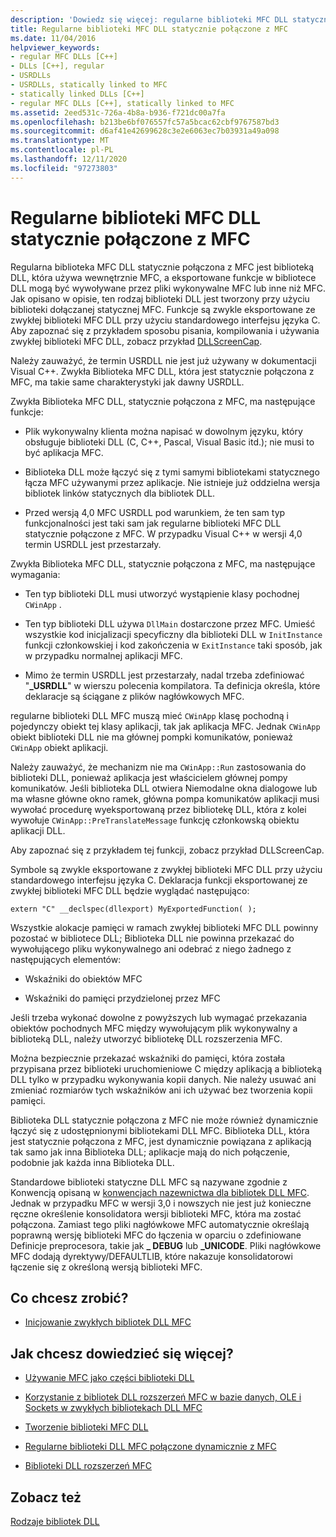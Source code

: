 ```yaml
---
description: 'Dowiedz się więcej: regularne biblioteki MFC DLL statycznie połączone z MFC'
title: Regularne biblioteki MFC DLL statycznie połączone z MFC
ms.date: 11/04/2016
helpviewer_keywords:
- regular MFC DLLs [C++]
- DLLs [C++], regular
- USRDLLs
- USRDLLs, statically linked to MFC
- statically linked DLLs [C++]
- regular MFC DLLs [C++], statically linked to MFC
ms.assetid: 2eed531c-726a-4b8a-b936-f721dc00a7fa
ms.openlocfilehash: b213be6bf076557fc57a5bcac62cbf9767587bd3
ms.sourcegitcommit: d6af41e42699628c3e2e6063ec7b03931a49a098
ms.translationtype: MT
ms.contentlocale: pl-PL
ms.lasthandoff: 12/11/2020
ms.locfileid: "97273803"
---
```

# <a name="regular-mfc-dlls-statically-linked-to-mfc"></a>Regularne biblioteki MFC DLL statycznie połączone z MFC

Regularna biblioteka MFC DLL statycznie połączona z MFC jest biblioteką DLL, która używa wewnętrznie MFC, a eksportowane funkcje w bibliotece DLL mogą być wywoływane przez pliki wykonywalne MFC lub inne niż MFC. Jak opisano w opisie, ten rodzaj biblioteki DLL jest tworzony przy użyciu biblioteki dołączanej statycznej MFC. Funkcje są zwykle eksportowane ze zwykłej biblioteki MFC DLL przy użyciu standardowego interfejsu języka C. Aby zapoznać się z przykładem sposobu pisania, kompilowania i używania zwykłej biblioteki MFC DLL, zobacz przykład [DLLScreenCap](https://github.com/Microsoft/VCSamples/tree/master/VC2010Samples/MFC/advanced/DllScreenCap).

Należy zauważyć, że termin USRDLL nie jest już używany w dokumentacji Visual C++. Zwykła Biblioteka MFC DLL, która jest statycznie połączona z MFC, ma takie same charakterystyki jak dawny USRDLL.

Zwykła Biblioteka MFC DLL, statycznie połączona z MFC, ma następujące funkcje:

- Plik wykonywalny klienta można napisać w dowolnym języku, który obsługuje biblioteki DLL (C, C++, Pascal, Visual Basic itd.); nie musi to być aplikacja MFC.

- Biblioteka DLL może łączyć się z tymi samymi bibliotekami statycznego łącza MFC używanymi przez aplikacje. Nie istnieje już oddzielna wersja bibliotek linków statycznych dla bibliotek DLL.

- Przed wersją 4,0 MFC USRDLL pod warunkiem, że ten sam typ funkcjonalności jest taki sam jak regularne biblioteki MFC DLL statycznie połączone z MFC. W przypadku Visual C++ w wersji 4,0 termin USRDLL jest przestarzały.

Zwykła Biblioteka MFC DLL, statycznie połączona z MFC, ma następujące wymagania:

- Ten typ biblioteki DLL musi utworzyć wystąpienie klasy pochodnej `CWinApp` .

- Ten typ biblioteki DLL używa `DllMain` dostarczone przez MFC. Umieść wszystkie kod inicjalizacji specyficzny dla biblioteki DLL w `InitInstance` funkcji członkowskiej i kod zakończenia w `ExitInstance` taki sposób, jak w przypadku normalnej aplikacji MFC.

- Mimo że termin USRDLL jest przestarzały, nadal trzeba zdefiniować "**_USRDLL**" w wierszu polecenia kompilatora. Ta definicja określa, które deklaracje są ściągane z plików nagłówkowych MFC.

regularne biblioteki DLL MFC muszą mieć `CWinApp` klasę pochodną i pojedynczy obiekt tej klasy aplikacji, tak jak aplikacja MFC. Jednak `CWinApp` obiekt biblioteki DLL nie ma głównej pompki komunikatów, ponieważ `CWinApp` obiekt aplikacji.

Należy zauważyć, że mechanizm nie ma `CWinApp::Run` zastosowania do biblioteki DLL, ponieważ aplikacja jest właścicielem głównej pompy komunikatów. Jeśli biblioteka DLL otwiera Niemodalne okna dialogowe lub ma własne główne okno ramek, główna pompa komunikatów aplikacji musi wywołać procedurę wyeksportowaną przez bibliotekę DLL, która z kolei wywołuje `CWinApp::PreTranslateMessage` funkcję członkowską obiektu aplikacji DLL.

Aby zapoznać się z przykładem tej funkcji, zobacz przykład DLLScreenCap.

Symbole są zwykle eksportowane z zwykłej biblioteki MFC DLL przy użyciu standardowego interfejsu języka C. Deklaracja funkcji eksportowanej ze zwykłej biblioteki MFC DLL będzie wyglądać następująco:

```
extern "C" __declspec(dllexport) MyExportedFunction( );
```

Wszystkie alokacje pamięci w ramach zwykłej biblioteki MFC DLL powinny pozostać w bibliotece DLL; Biblioteka DLL nie powinna przekazać do wywołującego pliku wykonywalnego ani odebrać z niego żadnego z następujących elementów:

- Wskaźniki do obiektów MFC

- Wskaźniki do pamięci przydzielonej przez MFC

Jeśli trzeba wykonać dowolne z powyższych lub wymagać przekazania obiektów pochodnych MFC między wywołującym plik wykonywalny a biblioteką DLL, należy utworzyć bibliotekę DLL rozszerzenia MFC.

Można bezpiecznie przekazać wskaźniki do pamięci, która została przypisana przez biblioteki uruchomieniowe C między aplikacją a biblioteką DLL tylko w przypadku wykonywania kopii danych. Nie należy usuwać ani zmieniać rozmiarów tych wskaźników ani ich używać bez tworzenia kopii pamięci.

Biblioteka DLL statycznie połączona z MFC nie może również dynamicznie łączyć się z udostępnionymi bibliotekami DLL MFC. Biblioteka DLL, która jest statycznie połączona z MFC, jest dynamicznie powiązana z aplikacją tak samo jak inna Biblioteka DLL; aplikacje mają do nich połączenie, podobnie jak każda inna Biblioteka DLL.

Standardowe biblioteki statyczne DLL MFC są nazywane zgodnie z Konwencją opisaną w [konwencjach nazewnictwa dla bibliotek DLL MFC](../mfc/mfc-library-versions.md#mfc-static-library-naming-conventions). Jednak w przypadku MFC w wersji 3,0 i nowszych nie jest już konieczne ręczne określenie konsolidatora wersji biblioteki MFC, która ma zostać połączona. Zamiast tego pliki nagłówkowe MFC automatycznie określają poprawną wersję biblioteki MFC do łączenia w oparciu o zdefiniowane Definicje preprocesora, takie jak **\_ DEBUG** lub **_UNICODE**. Pliki nagłówkowe MFC dodają dyrektywy/DEFAULTLIB, które nakazuje konsolidatorowi łączenie się z określoną wersją biblioteki MFC.

## <a name="what-do-you-want-to-do"></a>Co chcesz zrobić?

- [Inicjowanie zwykłych bibliotek DLL MFC](run-time-library-behavior.md#initializing-regular-dlls)

## <a name="what-do-you-want-to-know-more-about"></a>Jak chcesz dowiedzieć się więcej?

- [Używanie MFC jako części biblioteki DLL](../mfc/tn011-using-mfc-as-part-of-a-dll.md)

- [Korzystanie z bibliotek DLL rozszerzeń MFC w bazie danych, OLE i Sockets w zwykłych bibliotekach DLL MFC](using-database-ole-and-sockets-extension-dlls-in-regular-dlls.md)

- [Tworzenie biblioteki MFC DLL](../mfc/reference/mfc-dll-wizard.md)

- [Regularne biblioteki DLL MFC połączone dynamicznie z MFC](regular-dlls-dynamically-linked-to-mfc.md)

- [Biblioteki DLL rozszerzeń MFC](extension-dlls-overview.md)

## <a name="see-also"></a>Zobacz też

[Rodzaje bibliotek DLL](kinds-of-dlls.md)
